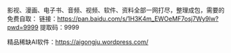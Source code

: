 影视、漫画、电子书、音频、视频、软件、资料全部一网打尽，整理成包，需要的免费自取：
链接：https://pan.baidu.com/s/1H3K4m_EWOeMF7osj7Wy9lw?pwd=9999
提取码：9999


精品稀缺AI软件：https://aigongju.wordpress.com/
